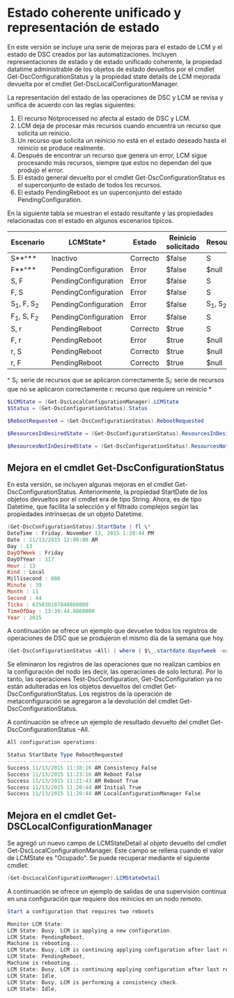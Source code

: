 # Estado coherente unificado y representación de estado

En este versión se incluye una serie de mejoras para el estado de LCM y el estado de DSC creados por las automatizaciones. Incluyen representaciones de estado y de estado unificado coherente, la propiedad datatime administrable de los objetos de estado devueltos por el cmdlet Get-DscConfigurationStatus y la propiedad state details de LCM mejorada devuelta por el cmdlet Get-DscLocalConfigurationManager.

La representación del estado de las operaciones de DSC y LCM se revisa y unifica de acuerdo con las reglas siguientes:
1.  El recurso Notprocessed no afecta al estado de DSC y LCM.
2.  LCM deja de procesar más recursos cuando encuentra un recurso que solicita un reinicio.
3.  Un recurso que solicita un reinicio no está en el estado deseado hasta el reinicio se produce realmente.
4.  Después de encontrar un recurso que genera un error, LCM sigue procesando más recursos, siempre que estos no dependan del que produjo el error.
5.  El estado general devuelto por el cmdlet Get-DscConfigurationStatus es el superconjunto de estado de todos los recursos.
6.  El estado PendingReboot es un superconjunto del estado PendingConfiguration.

En la siguiente tabla se muestran el estado resultante y las propiedades relacionadas con el estado en algunos escenarios típicos.

| **Escenario**                    | **LCMState\***       | **Estado** | **Reinicio solicitado**  | **ResourcesInDesiredState**  | **ResourcesNotInDesiredState** |
|---------------------------------|----------------------|------------|---------------|------------------------------|--------------------------------|
| S**^**                          | Inactivo                 | Correcto    | $false        | S                            | $null                          |
| F**^**                          | PendingConfiguration | Error    | $false        | $null                        | F                              |
| S, F                             | PendingConfiguration | Error    | $false        | S                            | F                              |
| F, S                             | PendingConfiguration | Error    | $false        | S                            | F                              |
| S<sub>1</sub>, F, S<sub>2</sub> | PendingConfiguration | Error    | $false        | S<sub>1</sub>, S<sub>2</sub> | F                              |
| F<sub>1</sub>, S, F<sub>2</sub> | PendingConfiguration | Error    | $false        | S                            | F<sub>1</sub>, F<sub>2</sub>   |
| S, r                            | PendingReboot        | Correcto    | $true         | S                            | r                              |
| F, r                            | PendingReboot        | Error    | $true         | $null                        | F, r                           |
| r, S                            | PendingReboot        | Correcto    | $true         | $null                        | r                              |
| r, F                            | PendingReboot        | Correcto    | $true         | $null                        | r                              |

^
S<sub>i</sub>: serie de recursos que se aplicaron correctamente
S<sub>i</sub>: serie de recursos que no se aplicaron correctamente
r: recurso que requiere un reinicio
\*

```powershell
$LCMState = (Get-DscLocalConfigurationManager).LCMState
$Status = (Get-DscConfigurationStatus).Status

$RebootRequested = (Get-DscConfigurationStatus).RebootRequested

$ResourcesInDesiredState = (Get-DscConfigurationStatus).ResourcesInDesiredState

$ResourcesNotInDesiredState = (Get-DscConfigurationStatus).ResourcesNotInDesiredState
```
## Mejora en el cmdlet Get-DscConfigurationStatus

En esta versión, se incluyen algunas mejoras en el cmdlet Get-DscConfigurationStatus. Anteriormente, la propiedad StartDate de los objetos devueltos por el cmdlet era de tipo String. Ahora, es de tipo Datetime, que facilita la selección y el filtrado complejos según las propiedades intrínsecas de un objeto Datetime.
```powershell
(Get-DscConfigurationStatus).StartDate | fl \*
DateTime : Friday, November 13, 2015 1:39:44 PM
Date : 11/13/2015 12:00:00 AM
Day : 13
DayOfWeek : Friday
DayOfYear : 317
Hour : 13
Kind : Local
Millisecond : 886
Minute : 39
Month : 11
Second : 44
Ticks : 635830187848860000
TimeOfDay : 13:39:44.8860000
Year : 2015
```

A continuación se ofrece un ejemplo que devuelve todos los registros de operaciones de DSC que se produjeron el mismo día de la semana que hoy.
```powershell
(Get-DscConfigurationStatus –All) | where { $\_.startdate.dayofweek -eq (Get-Date).DayOfWeek }
```

Se eliminaron los registros de las operaciones que no realizan cambios en la configuración del nodo (es decir, las operaciones de solo lectura). Por lo tanto, las operaciones Test-DscConfiguration, Get-DscConfiguration ya no están adulteradas en los objetos devueltos del cmdlet Get-DscConfigurationStatus.
Los registros de la operación de metaconfiguración se agregaron a la devolución del cmdlet Get-DscConfigurationStatus.

A continuación se ofrece un ejemplo de resultado devuelto del cmdlet Get-DscConfigurationStatus –All.
```powershell
All configuration operations:

Status StartDate Type RebootRequested
------ --------- ---- ---------------
Success 11/13/2015 11:38:16 AM Consistency False
Success 11/13/2015 11:23:16 AM Reboot False
Success 11/13/2015 11:21:43 AM Reboot True
Success 11/13/2015 11:20:44 AM Initial True
Success 11/13/2015 11:20:44 AM LocalConfigurationManager False
```

## Mejora en el cmdlet Get-DSCLocalConfigurationManager
Se agregó un nuevo campo de LCMStateDetail al objeto devuelto del cmdlet Get-DscLocalConfigurationManager. Este campo se rellena cuando el valor de LCMState es "Ocupado". Se puede recuperar mediante el siguiente cmdlet:
```powershell
(Get-DscLocalConfigurationManager).LCMStateDetail
```

A continuación se ofrece un ejemplo de salidas de una supervisión continua en una configuración que requiere dos reinicios en un nodo remoto.
```powershell
Start a configuration that requires two reboots

Monitor LCM State:
LCM State: Busy, LCM is applying a new configuration.
LCM State: PendingReboot,
Machine is rebooting...
LCM State: Busy, LCM is continuing applying configuration after last reboot.
LCM State: PendingReboot,
Machine is rebooting...
LCM State: Busy, LCM is continuing applying configuration after last reboot.
LCM State: Idle,
LCM State: Busy, LCM is performing a consistency check.
LCM State: Idle,
```
<!--HONumber=Mar16_HO2-->
